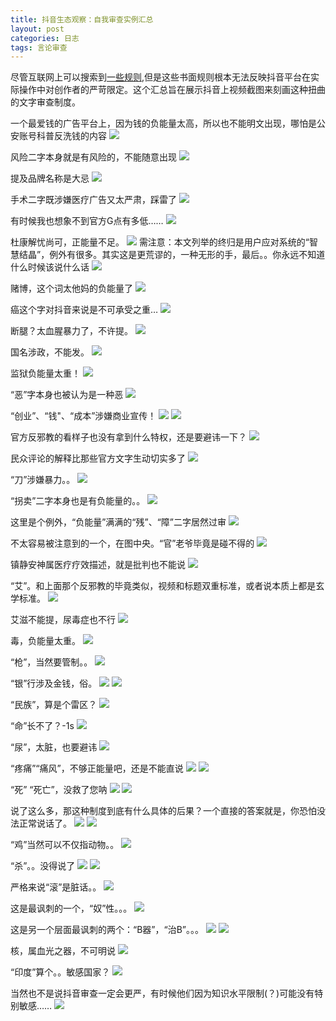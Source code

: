 ```yaml
---
title: 抖音生态观察：自我审查实例汇总
layout: post
categories: 日志
tags: 言论审查
---
```

尽管互联网上可以搜索到[一些规则](https://zhuanlan.zhihu.com/p/113616271),但是这些书面规则根本无法反映抖音平台在实际操作中对创作者的严苛限定。这个汇总旨在展示抖音上视频截图来刻画这种扭曲的文字审查制度。


一个最爱钱的广告平台上，因为钱的负能量太高，所以也不能明文出现，哪怕是公安账号科普反洗钱的内容
![](https://nullrecurrent.github.io//image/27.jpg)

风险二字本身就是有风险的，不能随意出现
![](https://nullrecurrent.github.io//image/28.jpg)

提及品牌名称是大忌
![](https://nullrecurrent.github.io//image/29.png)

手术二字既涉嫌医疗广告又太严肃，踩雷了
![](https://nullrecurrent.github.io//image/30.jpg)

有时候我也想象不到官方G点有多低……
![](https://nullrecurrent.github.io//image/31.jpg)

杜康解忧尚可，正能量不足。
![](https://nullrecurrent.github.io//image/32.jpg)
需注意：本文列举的终归是用户应对系统的“智慧结晶”，例外有很多。其实这是更荒谬的，一种无形的手，最后。。你永远不知道什么时候该说什么话
![](https://nullrecurrent.github.io//image/59.jpg)


赌博，这个词太他妈的负能量了
![](https://nullrecurrent.github.io//image/33.jpg)

癌这个字对抖音来说是不可承受之重…
![](https://nullrecurrent.github.io//image/34.png)

断腿？太血腥暴力了，不许提。
![](https://nullrecurrent.github.io//image/35.jpg)

国名涉政，不能发。
![](https://nullrecurrent.github.io//image/36.jpg)

监狱负能量太重！
![](https://nullrecurrent.github.io//image/52.jpg)

“恶”字本身也被认为是一种恶
![](https://nullrecurrent.github.io//image/53.jpg)

“创业”、“钱"、“成本”涉嫌商业宣传！
![](https://nullrecurrent.github.io//image/54.jpg)
![](https://nullrecurrent.github.io//image/55.jpg)

官方反邪教的看样子也没有拿到什么特权，还是要避讳一下？
![](https://nullrecurrent.github.io//image/56.jpg)

民众评论的解释比那些官方文字生动切实多了
![](https://nullrecurrent.github.io//image/57.jpg)

“刀”涉嫌暴力。。
![](https://nullrecurrent.github.io//image/58.jpg)

“拐卖”二字本身也是有负能量的。。
![](https://nullrecurrent.github.io//image/60.jpg)

这里是个例外，“负能量”满满的“残”、“障”二字居然过审
![](https://nullrecurrent.github.io//image/61.jpg)

不太容易被注意到的一个，在图中央。“官”老爷毕竟是碰不得的
![](https://nullrecurrent.github.io//image/62.jpg)

镇静安神属医疗疗效描述，就是批判也不能说
![](https://nullrecurrent.github.io//image/63.jpg)

“艾”。和上面那个反邪教的毕竟类似，视频和标题双重标准，或者说本质上都是玄学标准。
![](https://nullrecurrent.github.io//image/64.jpg)

艾滋不能提，尿毒症也不行
![](https://nullrecurrent.github.io//image/84.jpg)


毒，负能量太重。
![](https://nullrecurrent.github.io//image/65.jpg)

“枪”，当然要管制。。
![](https://nullrecurrent.github.io//image/67.jpg)

“银”行涉及金钱，俗。
![](https://nullrecurrent.github.io//image/66.jpg)
![](https://nullrecurrent.github.io//image/82.jpg)


“民族”，算是个雷区？
![](https://nullrecurrent.github.io//image/68.jpg)

“命”长不了？-1s
![](https://nullrecurrent.github.io//image/69.jpg)

“尿”，太脏，也要避讳
![](https://nullrecurrent.github.io//image/70.jpg)

“疼痛”“痛风”，不够正能量吧，还是不能直说
![](https://nullrecurrent.github.io//image/71.jpg)
![](https://nullrecurrent.github.io//image/80.jpg)


“死” “死亡”，没救了您呐
![](https://nullrecurrent.github.io//image/72.jpg)
![](https://nullrecurrent.github.io//image/78.jpg)


说了这么多，那这种制度到底有什么具体的后果？一个直接的答案就是，你恐怕没法正常说话了。
![](https://nullrecurrent.github.io//image/73.jpg)
![](https://nullrecurrent.github.io//image/74.jpg)

“鸡”当然可以不仅指动物。。
![](https://nullrecurrent.github.io//image/75.jpg)

“杀”。。没得说了
![](https://nullrecurrent.github.io//image/76.jpg)
![](https://nullrecurrent.github.io//image/86.jpg)

严格来说“滚”是脏话。。
![](https://nullrecurrent.github.io//image/77.jpg)

这是最讽刺的一个，“奴”性。。。
![](https://nullrecurrent.github.io//image/79.jpg)

这是另一个层面最讽刺的两个：“B器”，“治B”。。。
![](https://nullrecurrent.github.io//image/81.jpg)
![](https://nullrecurrent.github.io//image/94.jpg)

核，属血光之器，不可明说
![](https://nullrecurrent.github.io//image/83.jpg)

“印度”算个。。敏感国家？
![](https://nullrecurrent.github.io//image/85.jpg)




当然也不是说抖音审查一定会更严，有时候他们因为知识水平限制(？)可能没有特别敏感……
![](https://nullrecurrent.github.io//image/37.jpg)
